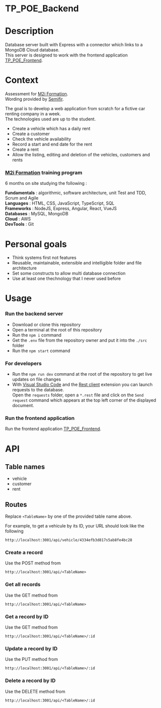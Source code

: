 # TP_POE_Backend

# Description

Database server built with Express with a connector which links to a MongoDB Cloud database.  
This server is designed to work with the frontend application [TP_POE_Frontend](https://github.com/Alain-RAMBELOSON/TP_POE_Frontend).

# Context

Assessment for [M2i Formation](https://www.m2iformation.fr/).  
Wording provided by [Semifir](https://fr.linkedin.com/company/semifir).  

The goal is to develop a web application from scratch for a fictive car renting company in a week.  
The technologies used are up to the student.

- Create a vehicle which has a daily rent
- Create a customer
- Check the vehicle availability
- Record a start and end date for the rent
- Create a rent
- Allow the listing, editing and deletion of the vehicles, customers and rents

### [M2i Formation](https://www.m2iformation.fr/) training program

6 months on site studying the following :

**Fundamentals** : algorithmic, software architecture, unit Test and TDD, Scrum and Agile  
**Languages** : HTML, CSS, JavaScript, TypeScript, SQL  
**Frameworks** : NodeJS, Express, Angular, React, VueJS  
**Databases** : MySQL, MongoDB  
**Cloud** : AWS  
**DevTools** : Git

# Personal goals

- Think systems first not features
- Reusable, maintainable, extensible and intelligible folder and file architecture
- Set some constructs to allow multi database connection 
- Use at least one thechnology that I never used before  

# Usage

### Run the backend server

- Download or clone this repository
- Open a terminal at the root of this repository  
- Run the `npm i` command  
- Get the `.env` file from the repository owner and put it into the `./src` folder 
- Run the `npm start` command

### For developers

- Run the `npm run dev` command at the root of the repository to get live updates on file changes
- With [Visual Studio Code](https://code.visualstudio.com/download) and the [Rest client](https://github.com/Huachao/vscode-restclient) extension you can launch requests to the database.  
Open the `requests` folder, open a `*.rest` file and click on the `Send request` command which appears at the top left corner of the displayed document. 

### Run the frontend application

Run the frontend application [TP_POE_Frontend](https://github.com/Alain-RAMBELOSON/TP_POE_Frontend).

# API

## Table names

- vehicle
- customer
- rent

## Routes

Replace `<TableName>` by one of the provided table name above. 

For example, to get a vehicule by its ID, your URL should look like the following
```
http://localhost:3001/api/vehicle/4334efb3d817s5ab8fe4bc28
```

### Create a record  
Use the POST method from  
```
http://localhost:3001/api/<TableName>
```

### Get all records
Use the GET method from
```
http://localhost:3001/api/<TableName>
```

### Get a record by ID
Use the GET method from  
```
http://localhost:3001/api/<TableName>/:id
```

### Update a record by ID
Use the PUT method from  
```
http://localhost:3001/api/<TableName>/:id
```

### Delete a record by ID
Use the DELETE method from 
```
http://localhost:3001/api/<TableName>/:id
```
